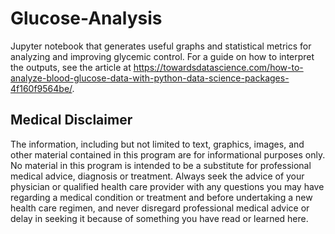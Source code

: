 # Glucose-Analysis
Jupyter notebook that generates useful graphs and statistical metrics for analyzing and improving glycemic control. For a guide on how to interpret the outputs, see the article at https://towardsdatascience.com/how-to-analyze-blood-glucose-data-with-python-data-science-packages-4f160f9564be/.

## Medical Disclaimer
The information, including but not limited to text, graphics, images, and other material contained in this program are for informational purposes only. No material in this program is intended to be a substitute for professional medical advice, diagnosis or treatment. Always seek the advice of your physician or qualified health care provider with any questions you may have regarding a medical condition or treatment and before undertaking a new health care regimen, and never disregard professional medical advice or delay in seeking it because of something you have read or learned here.
